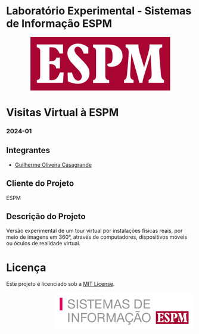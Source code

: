# Laboratório Experimental - Sistemas de Informação ESPM

<p align="center">
    <a href="https://www.espm.br/cursos-de-graduacao/sistemas-de-informacao/"><img src="https://raw.githubusercontent.com/tech-espm/misc-template/main/logo.png" alt="Sistemas de Informação ESPM" style="width: 375px;"/></a>
</p>

# Visitas Virtual à ESPM

### 2024-01

## Integrantes
- [Guilherme Oliveira Casagrande](https://github.com/ryguigas0)

## Cliente do Projeto

ESPM

## Descrição do Projeto

Versão experimental de um tour virtual por instalações físicas reais, por meio de imagens em 360°, através de computadores, dispositivos móveis ou óculos de realidade virtual.

# Licença

Este projeto é licenciado sob a [MIT License](https://github.com/tech-espm/labs-virtual-visit-espm/blob/main/LICENSE).

<p align="right">
    <a href="https://www.espm.br/cursos-de-graduacao/sistemas-de-informacao/"><img src="https://raw.githubusercontent.com/tech-espm/misc-template/main/logo-si-512.png" alt="Sistemas de Informação ESPM" style="width: 375px;"/></a>
</p>
